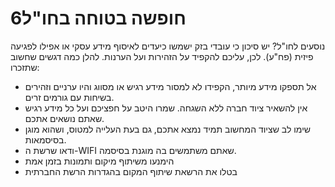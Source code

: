 
# 6חופשה בטוחה בחו"ל

נוסעים לחו"ל? יש סיכון כי עובדי בזק ישמשו כיעדים לאיסוף מידע עסקי או אפילו לפגיעה פיזית (פח"ע). לכן, עליכם להקפיד על הזהירות ועל הערנות. להלן כמה דגשים שחשוב שתזכרו:

* אל תספקו מידע מיותר, הקפידו לא למסור מידע רגיש או מסווג והיו ערניים וזהירים בשיחות עם גורמים זרים.  
* אין להשאיר ציוד חברה ללא השגחה. שמרו היטב על חפציכם ועל כל מידע רגיש שאתם נושאים אתכם.  
* שימו לב שציוד המחשוב תמיד נמצא אתכם, גם בעת העלייה למטוס, ושהוא מוגן בסיסמאות.  
* ודאו שרשת ה-WIFI שאתם משתמשים בה מוגנת בסיסמה.  
* הימנעו משיתוף מיקום ותמונות בזמן אמת  
* בטלו את הרשאת שיתוף המקום בהגדרות הרשת החברתית
